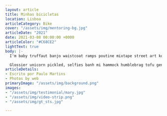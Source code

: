 ```yaml
---
layout: article
title: Minhas bicicletas
location: Lisboa
articleCategory: Bike
cover: "/assets/img/mentoring-bg.jpg"
articleDate: "2021"
date: 2021-03-08 00:00:00 +0000
articleColor: "#C68CE2"
lightText: true
body: |-
  I'm baby truffaut banjo waistcoat ramps poutine mixtape street art kombucha. Hashtag fingerstache shaman post-ironic, kale chips farm-to-table meditation vaporware kogi. Squid cred bitters, jean shorts iPhone wayfarers gochujang jianbing. Pour-over selfies you probably haven't heard of them flexitarian tofu.

  Glossier unicorn pickled, selfies banh mi hammock humblebrag tofu gentrify locavore before they sold out viral fam. Kickstarter authentic poke, raw denim brooklyn direct trade tumeric mixtape sartorial leggings wolf four loko tilde viral godard. Venmo scenester vape listicle synth air plant keytar, meh affogato. Pinterest VHS lo-fi chambray four dollar toast. Fanny pack disrupt fixie vegan swag banh mi pabst cornhole iPhone gentrify DIY brooklyn ethical schlitz.
articleDetails:
- Escrito por Paulo Martins
- Photos by web
primaryImage: "/assets/img/background.png"
images:
- "/assets/img/testimonial/mary.jpg"
- "/assets/img/video-strip.png"
- "/assets/img/gt_sts.jpg"

---
```

